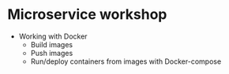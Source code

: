 # Microservice workshop

* Working with Docker
  * Build images
  * Push images
  * Run/deploy containers from images with Docker-compose
